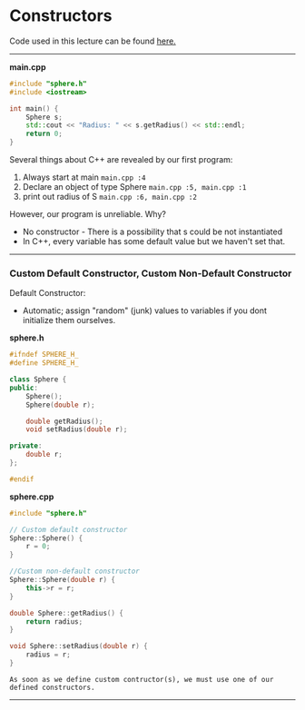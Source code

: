 # Constructors
Code used in this lecture can be found [here.](https://repl.it/@aestey/cpsc221-sphere)

------

**main.cpp**
```cpp
#include "sphere.h"
#include <iostream>

int main() {
	Sphere s;
	std::cout << "Radius: " << s.getRadius() << std::endl;
	return 0;
}
```

Several things about C++ are revealed by our first program:

  1. Always start at main 
    `main.cpp :4`
  2. Declare an object of type Sphere 
    `main.cpp :5, main.cpp :1`
  3. print out radius of S 
    `main.cpp :6, main.cpp :2`

However, our program is unreliable. Why?
  * No constructor - There is a possibility that s could be not instantiated
  * In C++, every variable has some default value but we haven't set that.

------
 
### Custom Default Constructor, Custom Non-Default Constructor

Default Constructor:
  * Automatic; assign "random" (junk) values to variables if you dont initialize them ourselves.

**sphere.h**
```cpp
#ifndef SPHERE_H_
#define SPHERE_H_

class Sphere {
public:
	Sphere();
	Sphere(double r);

	double getRadius();
	void setRadius(double r);

private:
	double r;
};

#endif
```

**sphere.cpp**
```cpp
#include "sphere.h"

// Custom default constructor
Sphere::Sphere() {
	r = 0;
}

//Custom non-default constructor
Sphere::Sphere(double r) {
	this->r = r;
}

double Sphere::getRadius() {
	return radius;
}

void Sphere::setRadius(double r) {
	radius = r;
}
```
```
As soon as we define custom contructor(s), we must use one of our defined constructors.
```
------

